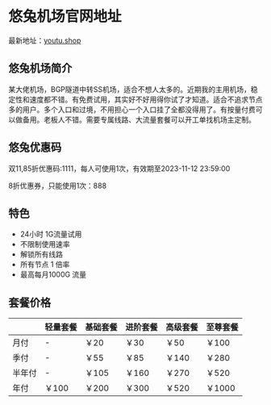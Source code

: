 # 悠兔机场官网地址

最新地址：[youtu.shop](https://link1.yootu.shop/register?aff=8I7wIHVf)

## 悠兔机场简介

某大佬机场，BGP隧道中转SS机场，适合不想人太多的。近期我的主用机场，稳定性和速度都不错。有免费试用，其实好不好用得你试了才知道。适合不追求节点多的用户。多个入口和过境，不用担心一个入口挂了全都没得用了。有按量付费可以做备用。老板人不错。需要专属线路、大流量套餐可以开工单找机场主定制。

## 悠兔优惠码

双11,85折优惠码:1111，每人可使用1次，有效期至2023-11-12 23:59:00

8折优惠券，只能使用1次：888

## 特色

* 24小时 1G流量试用
* 不限制使用速率
* 解锁所有线路
* 所有节点 1 倍率
* 最高每月1000G 流量

## 套餐价格

||轻量套餐|基础套餐|进阶套餐|高级套餐|至尊套餐|
|----|----|----|----|----|----|
|月付|-|￥20|￥30|￥50|￥100|
|季付|-|￥55|￥85|￥140|￥280|
|半年付|-|￥105|￥160|￥270|￥520|
|年付|￥100|￥200|￥300|￥520|￥1000|

